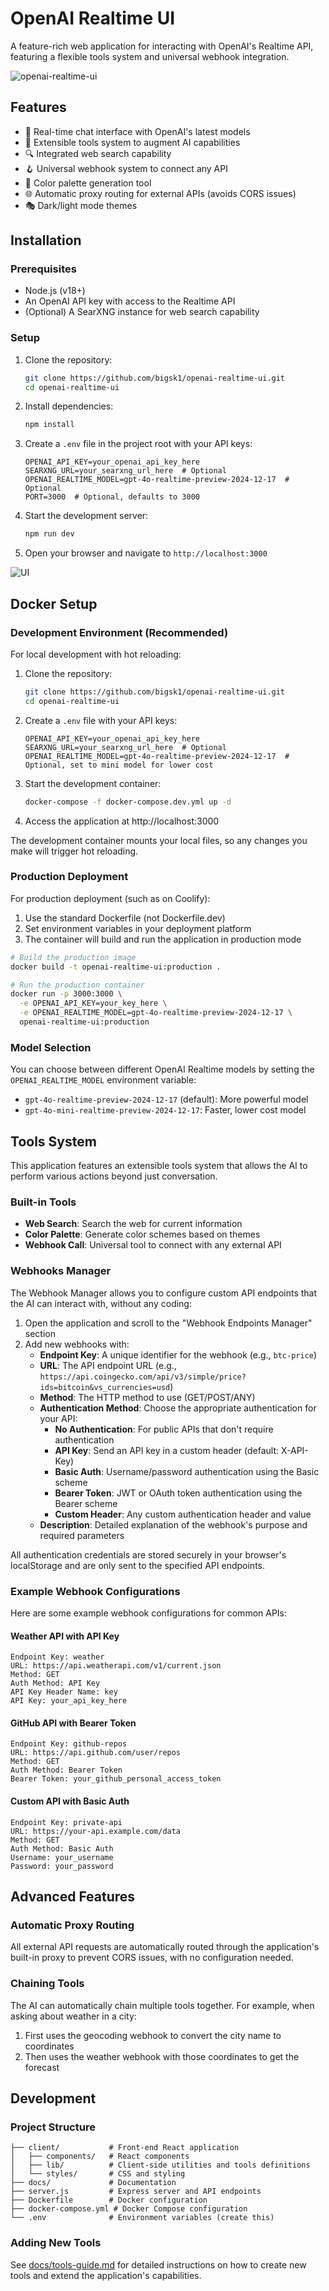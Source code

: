 # OpenAI Realtime UI

A feature-rich web application for interacting with OpenAI's Realtime API, featuring a flexible tools system and universal webhook integration.


![openai-realtime-ui](client/assets/images/openai-realtime-ui.jpg)

## Features

- 💬 Real-time chat interface with OpenAI's latest models
- 🔧 Extensible tools system to augment AI capabilities
- 🔍 Integrated web search capability
- 🪝 Universal webhook system to connect any API
- 🎨 Color palette generation tool
- 🌐 Automatic proxy routing for external APIs (avoids CORS issues)
- 🎭 Dark/light mode themes

## Installation

### Prerequisites

- Node.js (v18+)
- An OpenAI API key with access to the Realtime API
- (Optional) A SearXNG instance for web search capability

### Setup

1. Clone the repository:
   ```bash
   git clone https://github.com/bigsk1/openai-realtime-ui.git
   cd openai-realtime-ui
   ```

2. Install dependencies:
   ```bash
   npm install
   ```

3. Create a `.env` file in the project root with your API keys:
   ```
   OPENAI_API_KEY=your_openai_api_key_here
   SEARXNG_URL=your_searxng_url_here  # Optional
   OPENAI_REALTIME_MODEL=gpt-4o-realtime-preview-2024-12-17  # Optional
   PORT=3000  # Optional, defaults to 3000
   ```

4. Start the development server:
   ```bash
   npm run dev
   ```

5. Open your browser and navigate to `http://localhost:3000`


![UI](client/assets/images/ui.png)

## Docker Setup

### Development Environment (Recommended)

For local development with hot reloading:

1. Clone the repository:
   ```bash
   git clone https://github.com/bigsk1/openai-realtime-ui.git
   cd openai-realtime-ui
   ```

2. Create a `.env` file with your API keys:
   ```
   OPENAI_API_KEY=your_openai_api_key_here
   SEARXNG_URL=your_searxng_url_here  # Optional
   OPENAI_REALTIME_MODEL=gpt-4o-realtime-preview-2024-12-17  # Optional, set to mini model for lower cost
   ```

3. Start the development container:
   ```bash
   docker-compose -f docker-compose.dev.yml up -d
   ```

4. Access the application at http://localhost:3000

The development container mounts your local files, so any changes you make will trigger hot reloading.

### Production Deployment

For production deployment (such as on Coolify):

1. Use the standard Dockerfile (not Dockerfile.dev)
2. Set environment variables in your deployment platform
3. The container will build and run the application in production mode

```bash
# Build the production image
docker build -t openai-realtime-ui:production .

# Run the production container
docker run -p 3000:3000 \
  -e OPENAI_API_KEY=your_key_here \
  -e OPENAI_REALTIME_MODEL=gpt-4o-realtime-preview-2024-12-17 \
  openai-realtime-ui:production
```

### Model Selection

You can choose between different OpenAI Realtime models by setting the `OPENAI_REALTIME_MODEL` environment variable:

- `gpt-4o-realtime-preview-2024-12-17` (default): More powerful model
- `gpt-4o-mini-realtime-preview-2024-12-17`: Faster, lower cost model

## Tools System

This application features an extensible tools system that allows the AI to perform various actions beyond just conversation.

### Built-in Tools

- **Web Search**: Search the web for current information
- **Color Palette**: Generate color schemes based on themes
- **Webhook Call**: Universal tool to connect with any external API

### Webhooks Manager

The Webhook Manager allows you to configure custom API endpoints that the AI can interact with, without any coding:

1. Open the application and scroll to the "Webhook Endpoints Manager" section
2. Add new webhooks with:
   - **Endpoint Key**: A unique identifier for the webhook (e.g., `btc-price`)
   - **URL**: The API endpoint URL (e.g., `https://api.coingecko.com/api/v3/simple/price?ids=bitcoin&vs_currencies=usd`)
   - **Method**: The HTTP method to use (GET/POST/ANY)
   - **Authentication Method**: Choose the appropriate authentication for your API:
     - **No Authentication**: For public APIs that don't require authentication
     - **API Key**: Send an API key in a custom header (default: X-API-Key)
     - **Basic Auth**: Username/password authentication using the Basic scheme
     - **Bearer Token**: JWT or OAuth token authentication using the Bearer scheme
     - **Custom Header**: Any custom authentication header and value
   - **Description**: Detailed explanation of the webhook's purpose and required parameters

All authentication credentials are stored securely in your browser's localStorage and are only sent to the specified API endpoints.

### Example Webhook Configurations

Here are some example webhook configurations for common APIs:

#### Weather API with API Key
```
Endpoint Key: weather
URL: https://api.weatherapi.com/v1/current.json
Method: GET
Auth Method: API Key
API Key Header Name: key
API Key: your_api_key_here
```

#### GitHub API with Bearer Token
```
Endpoint Key: github-repos
URL: https://api.github.com/user/repos
Method: GET
Auth Method: Bearer Token
Bearer Token: your_github_personal_access_token
```

#### Custom API with Basic Auth
```
Endpoint Key: private-api
URL: https://your-api.example.com/data
Method: GET
Auth Method: Basic Auth
Username: your_username
Password: your_password
```

## Advanced Features

### Automatic Proxy Routing

All external API requests are automatically routed through the application's built-in proxy to prevent CORS issues, with no configuration needed.

### Chaining Tools

The AI can automatically chain multiple tools together. For example, when asking about weather in a city:
1. First uses the geocoding webhook to convert the city name to coordinates
2. Then uses the weather webhook with those coordinates to get the forecast

## Development

### Project Structure

```
├── client/           # Front-end React application
│   ├── components/   # React components
│   ├── lib/          # Client-side utilities and tools definitions
│   └── styles/       # CSS and styling
├── docs/             # Documentation
├── server.js         # Express server and API endpoints
├── Dockerfile        # Docker configuration
├── docker-compose.yml # Docker Compose configuration
└── .env              # Environment variables (create this)
```

### Adding New Tools

See [docs/tools-guide.md](docs/tools-guide.md) for detailed instructions on how to create new tools and extend the application's capabilities.